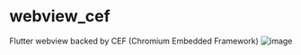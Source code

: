 # webview_cef
Flutter webview backed by CEF (Chromium Embedded Framework)
![image](https://user-images.githubusercontent.com/7610615/170212077-6c36194b-7f7a-4dc5-a9f5-5ec070257c62.png)
